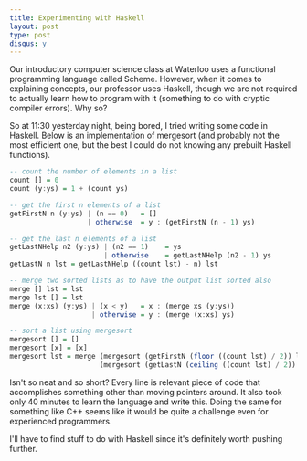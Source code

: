 ```yaml
---
title: Experimenting with Haskell
layout: post
type: post
disqus: y
---
```

<p>Our introductory computer science class at Waterloo uses a functional programming language called Scheme. However, when it comes to explaining concepts, our professor uses Haskell, though we are not required to actually learn how to program with it (something to do with cryptic compiler errors). Why so?</p>
<p>So at 11:30 yesterday night, being bored, I tried writing some code in Haskell. Below is an implementation of mergesort (and probably not the most efficient one, but the best I could do not knowing any prebuilt Haskell functions).</p>

```haskell
-- count the number of elements in a list
count [] = 0
count (y:ys) = 1 + (count ys)

-- get the first n elements of a list
getFirstN n (y:ys) | (n == 0)   = []
                   | otherwise  = y : (getFirstN (n - 1) ys)

-- get the last n elements of a list
getLastNHelp n2 (y:ys) | (n2 == 1)    = ys
                       | otherwise    = getLastNHelp (n2 - 1) ys
getLastN n lst = getLastNHelp ((count lst) - n) lst

-- merge two sorted lists as to have the output list sorted also
merge [] lst = lst
merge lst [] = lst
merge (x:xs) (y:ys) | (x < y)   = x : (merge xs (y:ys))
                    | otherwise = y : (merge (x:xs) ys)

-- sort a list using mergesort
mergesort [] = []
mergesort [x] = [x]
mergesort lst = merge (mergesort (getFirstN (floor ((count lst) / 2)) lst))
                      (mergesort (getLastN (ceiling ((count lst) / 2)) lst))
```

<p>Isn't so neat and so short? Every line is relevant piece of code that accomplishes something other than moving pointers around. It also took only 40 minutes to learn the language and write this. Doing the same for something like C++ seems like it would be quite a challenge even for experienced programmers.</p>
<p>I'll have to find stuff to do with Haskell since it's definitely worth pushing further.</p>
